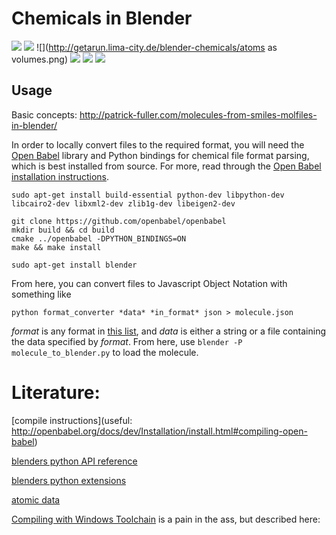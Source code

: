 Chemicals in Blender
====================
![](http://getarun.lima-city.de/blender-chemicals/Camera.png)
![](http://getarun.lima-city.de/blender-chemicals/One-leg-nitro-glass-marble.png	)
![](http://getarun.lima-city.de/blender-chemicals/atoms as volumes.png)
![](http://getarun.lima-city.de/blender-chemicals/caffeeine.png)
![](http://getarun.lima-city.de/blender-chemicals/sample1.png)
![](http://getarun.lima-city.de/blender-chemicals/cam1.png)


Usage
-----

Basic concepts: http://patrick-fuller.com/molecules-from-smiles-molfiles-in-blender/


In order to locally convert files to the required format, you will need the
[Open Babel](http://openbabel.org/wiki/Main_Page) library and Python bindings
for chemical file format parsing, which is best installed from source.
For more, read through the [Open Babel installation instructions](http://openbabel.org/docs/dev/Installation/install.html).

```
sudo apt-get install build-essential python-dev libpython-dev libcairo2-dev libxml2-dev zlib1g-dev libeigen2-dev

git clone https://github.com/openbabel/openbabel
mkdir build && cd build
cmake ../openbabel -DPYTHON_BINDINGS=ON
make && make install

sudo apt-get install blender
```

From here, you can convert files to Javascript Object Notation with something like

```
python format_converter *data* *in_format* json > molecule.json
```

*format* is any format in [this list](https://openbabel.org/docs/dev/FileFormats/Overview.html#file-formats),
and *data* is either a string or a file containing the data specified by *format*.
From here, use `blender -P molecule_to_blender.py` to load the molecule.

Literature:
====================
[compile instructions](useful: http://openbabel.org/docs/dev/Installation/install.html#compiling-open-babel)

[blenders python API reference](http://www.blender.org/api/blender_python_api_2_76_2/)

[blenders python extensions](http://wiki.blender.org/index.php/Extensions:2.6/Py)

[atomic data](http://www.periodictable.com/Elements/029/data.html)

[Compiling with Windows Toolchain](http://openbabel.org/wiki/Category:Installation) is a pain in the ass, but described here:
